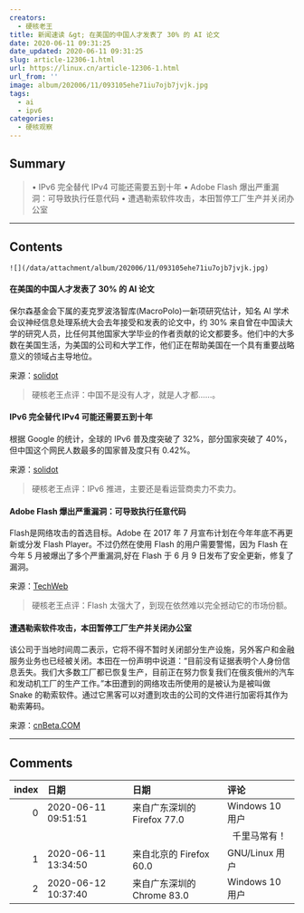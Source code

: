 ```yaml
---
creators:
  - 硬核老王
title: 新闻速读 &gt; 在美国的中国人才发表了 30% 的 AI 论文
date: 2020-06-11 09:31:25
date_updated: 2020-06-11 09:31:25
slug: article-12306-1.html
url: https://linux.cn/article-12306-1.html
url_from: ''
image: album/202006/11/093105ehe71iu7ojb7jvjk.jpg
tags:
  - ai
  - ipv6
categories:
  - 硬核观察
---
```


## Summary

> • IPv6 完全替代 IPv4 可能还需要五到十年 • Adobe Flash 爆出严重漏洞：可导致执行任意代码 • 遭遇勒索软件攻击，本田暂停工厂生产并关闭办公室

***

<!-- more -->

## Contents

`![](/data/attachment/album/202006/11/093105ehe71iu7ojb7jvjk.jpg)`

#### 在美国的中国人才发表了 30% 的 AI 论文

保尔森基金会下属的麦克罗波洛智库(MacroPolo)一新项研究估计，知名 AI 学术会议神经信息处理系统大会去年接受和发表的论文中，约 30% 来自曾在中国读大学的研究人员，比任何其他国家大学毕业的作者贡献的论文都要多。他们中的大多数在美国生活，为美国的公司和大学工作，他们正在帮助美国在一个具有重要战略意义的领域占主导地位。

来源：[solidot](https://www.solidot.org/story?sid=64619)

> 
> 硬核老王点评：中国不是没有人才，就是人才都……。
> 
> 
> 

#### IPv6 完全替代 IPv4 可能还需要五到十年

根据 Google 的统计，全球的 IPv6 普及度突破了 32%，部分国家突破了 40%，但中国这个网民人数最多的国家普及度只有 0.42%。

来源：[solidot](https://www.solidot.org/story?sid=64624)

> 
> 硬核老王点评：IPv6 推进，主要还是看运营商卖力不卖力。
> 
> 
> 

#### Adobe Flash 爆出严重漏洞：可导致执行任意代码

Flash是网络攻击的首选目标。Adobe 在 2017 年 7 月宣布计划在今年年底不再更新或分发 Flash Player。不过仍然在使用 Flash 的用户需要警惕，因为 Flash 在今年 5 月被爆出了多个严重漏洞,好在 Flash 于 6 月 9 日发布了安全更新，修复了漏洞。

来源：[TechWeb](https://www.cnbeta.com/articles/soft/989233.htm)

> 
> 硬核老王点评：Flash 太强大了，到现在依然难以完全撼动它的市场份额。
> 
> 
> 

#### 遭遇勒索软件攻击，本田暂停工厂生产并关闭办公室

该公司于当地时间周二表示，它将不得不暂时关闭部分生产设施，另外客户和金融服务业务也已经被关闭。本田在一份声明中说道：“目前没有证据表明个人身份信息丢失。我们大多数工厂都已恢复生产，目前正在努力恢复我们在俄亥俄州的汽车和发动机工厂的生产工作。”本田遭到的网络攻击所使用的是被认为是被叫做 Snake 的勒索软件。通过它黑客可以对遭到攻击的公司的文件进行加密将其作为勒索筹码。

来源：[cnBeta.COM](https://www.cnbeta.com/articles/tech/989187.htm)

***

## Comments

|   index | 日期                | 日期                                        | 评论                                                                           |
|--------:|:--------------------|:--------------------------------------------|:-------------------------------------------------------------------------------|
|       0 | 2020-06-11 09:51:51 | 来自广东深圳的 Firefox 77.0|Windows 10 用户 | 在美国的中国人才发表了 30% 的 AI 论文<br />                              |
|         |                     |                                             | &nbsp;&nbsp;千里马常有！                                                       |
|       1 | 2020-06-11 13:34:50 | 来自北京的 Firefox 60.0|GNU/Linux 用户      | 人才是流动的！！！                                                       |
|       2 | 2020-06-12 10:37:40 | 来自广东深圳的 Chrome 83.0|Windows 10 用户  | 主要是人太多，现在的领导是以前上去的，能力跟不上时代，为人又无法让人信服 |
